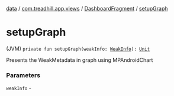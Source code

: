 [data](../../index.md) / [com.treadhill.app.views](../index.md) / [DashboardFragment](index.md) / [setupGraph](./setup-graph.md)

# setupGraph

(JVM) `private fun setupGraph(weakInfo: `[`WeakInfo`](../../com.treadhill.app.data-types/-weak-info/index.md)`): `[`Unit`](https://kotlinlang.org/api/latest/jvm/stdlib/kotlin/-unit/index.html)

Presents the WeakMetadata in graph using MPAndroidChart

### Parameters

`weakInfo` - 